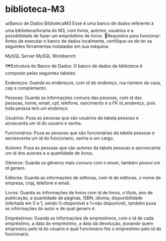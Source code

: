 # biblioteca-M3

📊Banco de Dados BibliotecaM3
Esse é uma banco de dados referente à uma biblioteca/livraria do M3, com livros, autores, usuários e a possibilidade de fazer um empréstimo de livros. 
📝Requisitos para funcionar:
Antes de executar o banco de dados localmente, certifique-se de ter as seguintes ferramentas instaladas em sua máquina:

MySQL Server
MySQL Workbench

🗺️Estrutura do Banco de Dados:
O banco de dados da biblioteca é composto pelas seguintes tabelas:

Endereços: Guarda os endereços, com id do endereço, rua número da casa, cep e complemento. 

Pessoas: Guarda as informações comuns das pessoas, com id das pessoas, nome, email, cpf, telefone, nascimento e a FK id_endereço, pois toda pessoa tem um endereço. 

Usuários: Puxa as pessoas que são usuários da tabela pessoas e acrescenta um id do usuario e senha. 

Funcionários: Puxa as pessoas que são funcionárias da tabela pessoas e ascrescenta um id do funcionario, senha e um cargo. 

Autores: Puxa as pessoas que são autores da tabela pessoas e ascrescenta um id dos autores e a quantidade de livros. 

Gêneros: Guarda os gêneros mais comuns com o enum, também possui um id genero. 

Editoras: Guarda as informações de editoras, com id de editoras, o nome da empresa, cnpj, telefone e email. 

Livros: Guarda as informações de livros com id de livros, o título, ano de publicação, a quantidade de páginas, ISBN, idioma, disponibilidade (ofertada em 0 e 1, sendo 0=disponível e 1=não disponível), também puxa as informações do autor e de qual genero é. 

Empréstimos: Guarda as informações de emprestimos, com o id de cada empréstimo, a data do empréstimo, a data da devolução, puxando quem emprestou pelo id do usuario e qual funcionario fez o emprestimo pelo id do funcionario. ﻿
